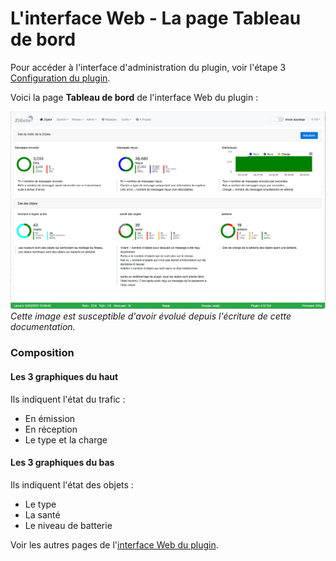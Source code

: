 # L'interface Web - La page Tableau de bord

Pour accéder à l'interface d'administration du plugin, voir l'étape 3 [Configuration du plugin](Plugin_Configuration.md).

Voici la page __Tableau de bord__ de l'interface Web du plugin :

![Tableau de bord du plugin](Images/FR_WebUI-Tableau-de-bord.png)
*Cette image est susceptible d'avoir évolué depuis l'écriture de cette documentation.*

### Composition

#### Les 3 graphiques du haut

Ils indiquent l'état du trafic :
* En émission
* En réception
* Le type et la charge

#### Les 3 graphiques du bas

Ils indiquent l'état des objets :
* Le type
* La santé
* Le niveau de batterie

Voir les autres pages de l'[interface Web du plugin](Home.md#linterface-web-du-plugin).
